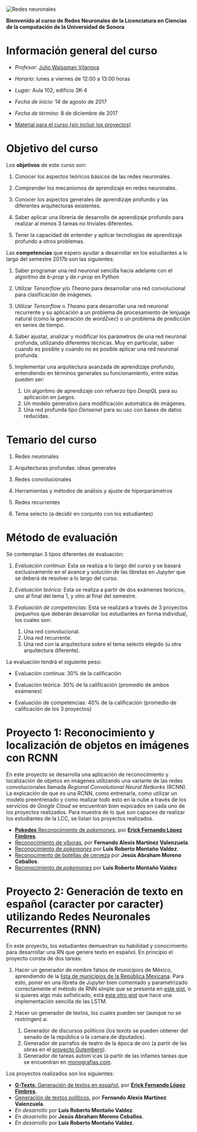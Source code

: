 
![Redes neuronales](http://cosmonio.com/Research/Deep-Learning/files/small_1420.png)

**Bienvenido al curso de Redes Neuronales de la Licenciatura en Ciencias de la computación de la Universidad de Sonora**


# Información general del curso

- *Profesor:* [Julio Waissman Vilanova](http://mat.uson.mx/~juliowaissman/)

- *Horario*: lunes a viernes de 12:00 a 13:00 horas

- *Lugar:* Aula 102, edificio 3K-4

- *Fecha de inicio:* 14 de agosto de 2017

- *Fecha de término:* 8 de diciembre de 2017

- [Material para el curso (sin incluir los proyectos)](https://curso-redes-neuronales-unison.github.io/Material/ "Material para el curso")


# Objetivo del curso

Los **objetivos** de este curso son:

1. Conocer los aspectos teóricos básicos de las redes neuronales.

2. Comprender los mecanismos de aprendizaje en redes neuronales.

3. Conocer los aspectos generales de aprendizaje profundo y las
   diferentes arquitecturas existentes.

4. Saber aplicar una librería de desarrollo de aprendizaje profundo
   para realizar al menos 3 tareas no triviales diferentes.

5. Tener la capacidad de entender y aplicar tecnologías de aprendizaje
   profundo a otros problemas.

Las **competencias** que espero ayudar a desarrollar en los estudiantes a
lo largo del semestre 2017b son las siguientes:

1. Saber programar una red neuronal sencilla hacia adelante con el
   algoritmo de *b-prop* y de *r-prop* en Python

2. Utilizar *Tensorflow* y/o *Theano* para desarrollar una red
   convolucional para clasificación de imágenes.

3. Utilizar *Tensorflow* o *Theano* para desarrollar una red neuronal
   recurrente y su aplicación a un problema de procesamiento de
   lenjuage natural (como la generación de *word2vec*) o un problema
   de predicción en series de tiempo.

4. Saber ajustar, analizar y modificar los parámetros de una red
   neuronal profunda, utilizando diferentes técnicas. Muy en
   particular, saber cuando es posible y cuando no es posible aplicar
   una red neuronal profunda.
   
5. Implementar una arquitectura avanzada de aprendizaje profundo,
   entendiendo en términos generales su funcionamiento, entre estas
   pueden ser:
   
   1. Un algoritmo de aprendizaje con refuerzo tipo *DeepQL* para su
      aplicación en juegos.
   2. Un modelo generativo para modificación automática de imágenes.
   3. Una red profunda tipo *Densenet* para su uso con bases de datos reducidas.

# Temario del curso

1. Redes neuronales

2. Arquitecturas profundas: ideas generales

3. Redes convolucionales

4. Herramientas y métodos de análisis y ajuste de hiperparámetros

5. Redes recurrentes

6. Tema selecto (a decidir en conjunto con los estudiantes) 

# Método de evaluación

Se contemplan 3 tipos diferentes de evaluación:

1. *Evaluación continua:* Esta se realiza a lo largo del curso y se
   basará exclusivamente en el avance y solución de las libretas en
   *Jupyter* que se deberá de resolver a lo largo del curso. 

2. *Evaluación teórica:* Esta se realiza a partir de dos exámenes
   teóricos, uno al final del tema 1, y otro al final del semestre.
   
3. *Evaluación de competencias:* Esta se realizará a través de 3
   proyectos pequeños que deberán desarrollar los estudiantes en forma
   individual, los cuales son:
   1. Una red convolucional.
   2. Una red recurrente.
   3. Una red con la arquitectura sobre el tema selecto elegido (u
      otra arquitectura diferente).

La evaluación tendrá el siguiente peso:

- Evaluación continua: 30% de la calificación

- Evaluación teórica: 30% de la calificación (promedio de ambos
  exámenes)

- Evaluación de competencias: 40% de la calificación (promedio de
  calificación de los 3 proyectos)

# Proyecto 1: Reconocimiento y localización de objetos en imágenes con RCNN

En este proyecto se desarrolla una aplicación de reconocimiento y localización de objetos en imágenes utilizando una variante de las redes convolucionales llamada *Regional Convolutional Neural Netkorks* (RCNN). La expicación de que es una RCNN, como entrenarla, como utilizar un modelo preentrenado y como realizar todo esto en la nube a través de los servicios de *Google Cloud* se encuentran bien expicados en cada uno de los proyectos realizados. Para muestra de lo que son capaces de realizar los estudiantes de la LCC, se listan los proyectos realizados.

- [**Pokedex** Reconocimiento de *pokemones*](https://ErickLF.github.io/Pokedex-R-CNN), por [**Erick Fernando López Fimbres**](https://ericklf.github.io).
- [Reconocimiento de víboras](https://alexis96.github.io/proyecto-CNN/), por **Fernando Alexis Martínez Valenzuela**.
- [Reconocimiento de *pokemones*](https://nanmon.github.io/redes-neuronales/) por **Luís Roberto Montaño Valdez**.
- [Reconocimento de botellas de cerveza](https://abmorenoc.github.io/Deteccion-de-objetos-en-imagenes/) por **Jesús Abraham Moreno Ceballos**.
- [Reconocimiento de *pokemones*](https://nanmon.github.io/redes-neuronales/) por **Luís Roberto Montaño Valdez**.

# Proyecto 2: Generación de texto en español (caracter por caracter) utilizando Redes Neuronales Recurrentes (RNN)

En este proyecto, los estudiantes demuestran su habilidad y conocimiento para desarrollar una RN que genere texto en español. En principio el proyecto consta de dos tareas:

1. Hacer un generador de nombre falsos de municipios de México, aprendiendo de la [lista de municipios de la República Mexicana](municipios.txt). Para esto, poner en una libreta de *Jupyter* bien comentado y parametrizado correctamente el método de RNN simple que se presenta en [este gist](https://gist.github.com/karpathy/d4dee566867f8291f086), o si quieres algo más sofisticado, está [este otro gist](https://gist.github.com/karpathy/587454dc0146a6ae21fc) que hace una implementación sencilla de las LSTM.

2. Hacer un generador de textos, los cuales pueden ser (aunque no se restringen) a:
   1. Generador de discursos políticos (los texots se pueden obtener del senado de la república o la camara de diputados).
   2. Generador de parrafos de teatro de la época de oro (a partir de las obras en el [proyecto Gutemberg](https://www.gutenberg.org/browse/languages/es)).
   3. Generador de tareas autom´icas (a partir de las infames tareas que se encuentran en [monografias.com](http://www.monografias.com).
   
Los proyectos realizados son los siguientes:

- [**G-Texts**: Generación de textos en español](https://ericklf.github.io/Generador-Textos-RNN/), por [**Erick Fernando López Fimbres**](https://ericklf.github.io).
- [Generación de textos políticos](https://alexis96.github.io/proyecto-RNN/), por **Fernando Alexis Martínez Valenzuela**.
- *En desarrollo* por **Luís Roberto Montaño Valdez**.
- *En desarrollo* por **Jesús Abraham Moreno Ceballos**.
- *En desarrollo* por **Luís Roberto Montaño Valdez**.

